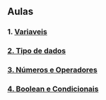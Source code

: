 

## Aulas
### 1. <a href="https://github.com/santosandressa/javascript_origamid/tree/main/variaveis/script.js">Variaveis
### 2. <a href="https://github.com/santosandressa/javascript_origamid/tree/main/tipo-de-dados/script.js"> Tipo de dados
### 3. <a href="https://github.com/santosandressa/javascript_origamid/tree/main/numeros-e-operadores/script.js"> Números e Operadores
### 4. <a href="https://github.com/santosandressa/javascript_origamid/blob/main/boolean-e-condicionais/script.js"> Boolean e Condicionais
